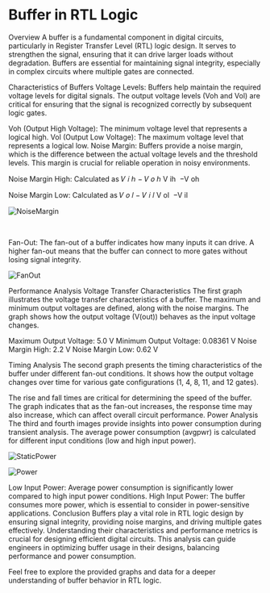# Buffer in RTL Logic
Overview
A buffer is a fundamental component in digital circuits, particularly in Register Transfer Level (RTL) logic design. It serves to strengthen the signal, ensuring that it can drive larger loads without degradation. Buffers are essential for maintaining signal integrity, especially in complex circuits where multiple gates are connected.

Characteristics of Buffers
Voltage Levels: Buffers help maintain the required voltage levels for digital signals. The output voltage levels (Voh and Vol) are critical for ensuring that the signal is recognized correctly by subsequent logic gates.

Voh (Output High Voltage): The minimum voltage level that represents a logical high.
Vol (Output Low Voltage): The maximum voltage level that represents a logical low.
Noise Margin: Buffers provide a noise margin, which is the difference between the actual voltage levels and the threshold levels. This margin is crucial for reliable operation in noisy environments.

Noise Margin High: Calculated as 
𝑉
𝑖
ℎ
−
𝑉
𝑜
ℎ
V 
ih
​
 −V 
oh
​
 
Noise Margin Low: Calculated as 
𝑉
𝑜
𝑙
−
𝑉
𝑖
𝑙
V 
ol
​
 −V 
il

![NoiseMargin](https://github.com/user-attachments/assets/42c52e50-8649-4b1b-80fd-4ee35ac4b4f5)

​
 
Fan-Out: The fan-out of a buffer indicates how many inputs it can drive. A higher fan-out means that the buffer can connect to more gates without losing signal integrity.

![FanOut](https://github.com/user-attachments/assets/703c74a9-be44-4228-9326-5177d17c7455)


Performance Analysis
Voltage Transfer Characteristics
The first graph illustrates the voltage transfer characteristics of a buffer. The maximum and minimum output voltages are defined, along with the noise margins. The graph shows how the output voltage (V(out)) behaves as the input voltage changes.


Maximum Output Voltage: 5.0 V
Minimum Output Voltage: 0.08361 V
Noise Margin High: 2.2 V
Noise Margin Low: 0.62 V

Timing Analysis
The second graph presents the timing characteristics of the buffer under different fan-out conditions. It shows how the output voltage changes over time for various gate configurations (1, 4, 8, 11, and 12 gates).

The rise and fall times are critical for determining the speed of the buffer. The graph indicates that as the fan-out increases, the response time may also increase, which can affect overall circuit performance.
Power Analysis
The third and fourth images provide insights into power consumption during transient analysis. The average power consumption (avgpwr) is calculated for different input conditions (low and high input power).

![StaticPower](https://github.com/user-attachments/assets/316babc8-3bb1-4a4e-b33b-f9acd04007e3)

![Power](https://github.com/user-attachments/assets/2e347e6c-c734-46b9-85b7-2490edd14d00)



Low Input Power: Average power consumption is significantly lower compared to high input power conditions.
High Input Power: The buffer consumes more power, which is essential to consider in power-sensitive applications.
Conclusion
Buffers play a vital role in RTL logic design by ensuring signal integrity, providing noise margins, and driving multiple gates effectively. Understanding their characteristics and performance metrics is crucial for designing efficient digital circuits. This analysis can guide engineers in optimizing buffer usage in their designs, balancing performance and power consumption.

Feel free to explore the provided graphs and data for a deeper understanding of buffer behavior in RTL logic.

